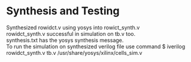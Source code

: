 # Synthesis and Testing

Synthesized rowidct.v using yosys into rowict_synth.v <br>
rowidct_synth.v successful in simulation on tb.v too.<br>
synthesis.txt has the yosys synthesis message.<br>
To run the simulation on synthesized verilog file use command $ iverilog rowidct_synth.v tb.v /usr/share/yosys/xilinx/cells_sim.v